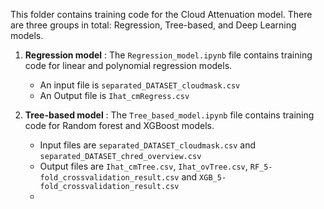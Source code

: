 This folder contains training code for the Cloud Attenuation model. There are three groups in total: Regression, Tree-based, and Deep Learning models.  
1. **Regression model** : The <code>Regression_model.ipynb</code> file contains training code for linear and polynomial regression models.  
   - An input file is <code>separated_DATASET_cloudmask.csv</code>
   - An Output file is <code>Ihat_cmRegress.csv</code>  
   
2. **Tree-based model** : The <code>Tree_based_model.ipynb</code> file contains training code for Random forest and XGBoost models.  
   - Input files are <code>separated_DATASET_cloudmask.csv</code> and <code>separated_DATASET_chred_overview.csv</code>
   - Output files are <code>Ihat_cmTree.csv</code>, <code>Ihat_ovTree.csv</code>, <code>RF_5-fold_crossvalidation_result.csv</code> and <code>XGB_5-fold_crossvalidation_result.csv</code>
   - 
